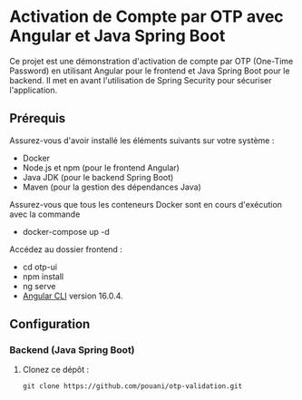 # Activation de Compte par OTP avec Angular et Java Spring Boot

Ce projet est une démonstration d'activation de compte par OTP (One-Time Password) en utilisant Angular pour le frontend et Java Spring Boot pour le backend. Il met en avant l'utilisation de Spring Security pour sécuriser l'application.

## Prérequis

Assurez-vous d'avoir installé les éléments suivants sur votre système :

- Docker
- Node.js et npm (pour le frontend Angular)
- Java JDK (pour le backend Spring Boot)
- Maven (pour la gestion des dépendances Java)

Assurez-vous que tous les conteneurs Docker sont en cours d'exécution avec la commande
- docker-compose up -d

Accédez au dossier frontend :
- cd otp-ui
- npm install
- ng serve
- [Angular CLI](https://github.com/angular/angular-cli) version 16.0.4.

## Configuration

### Backend (Java Spring Boot)

1. Clonez ce dépôt :
   ```shell
   git clone https://github.com/pouani/otp-validation.git
